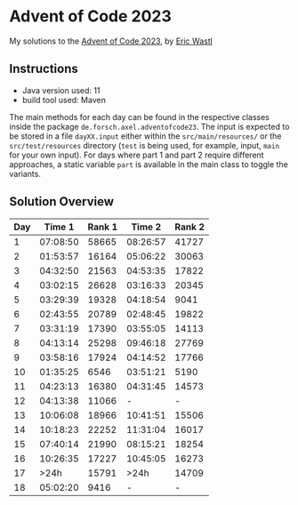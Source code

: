 # Advent of Code 2023

My solutions to the [Advent of Code 2023](https://adventofcode.com/), by [Eric Wastl](http://was.tl/)

## Instructions

* Java version used: 11
* build tool used: Maven

The main methods for each day can be found in the respective classes inside the package `de.forsch.axel.adventofcode23`.
The input is expected to be stored in a file `dayXX.input` either within the `src/main/resources/` or the `src/test/resources` directory (`test` is being used, for example, input, `main` for your own input).
For days where part 1 and part 2 require different approaches, a static variable `part` is available in the main class to toggle the variants.

## Solution Overview

| Day | Time 1   | Rank 1 | Time 2   | Rank 2 |
| --- | -------- | ------ | -------- | ------ |
| 1   | 07:08:50 | 58665  | 08:26:57 | 41727  |
| 2   | 01:53:57 | 16164  | 05:06:22 | 30063  |
| 3   | 04:32:50 | 21563  | 04:53:35 | 17822  |
| 4   | 03:02:15 | 26628  | 03:16:33 | 20345  |
| 5   | 03:29:39 | 19328  | 04:18:54 | 9041   |
| 6   | 02:43:55 | 20789  | 02:48:45 | 19822  |
| 7   | 03:31:19 | 17390  | 03:55:05 | 14113  |
| 8   | 04:13:14 | 25298  | 09:46:18 | 27769  |
| 9   | 03:58:16 | 17924  | 04:14:52 | 17766  |
| 10  | 01:35:25 | 6546   | 03:51:21 | 5190   |
| 11  | 04:23:13 | 16380  | 04:31:45 | 14573  |
| 12  | 04:13:38 | 11066  | -        | -      |
| 13  | 10:06:08 | 18966  | 10:41:51 | 15506  |
| 14  | 10:18:23 | 22252  | 11:31:04 | 16017  |
| 15  | 07:40:14 | 21990  | 08:15:21 | 18254  |
| 16  | 10:26:35 | 17227  | 10:45:05 | 16273  |
| 17  |     >24h | 15791  |     >24h | 14709  |
| 18  | 05:02:20 |  9416  |  -       | -      |

